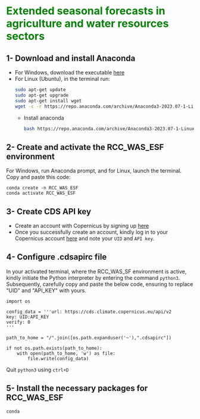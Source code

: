 # <span style="color:green"> Extended seasonal forecasts in agriculture and water resources sectors </span>
## 1- Download and install Anaconda
- For Windows, download the executable [here](https://repo.anaconda.com/archive/Anaconda3-2023.07-1-Windows-x86_64.exe)
- For Linux (Ubuntu), in the terminal run:
  ```bash
  sudo apt-get update
  sudo apt-get upgrade
  sudo apt-get install wget
  wget -c -r https://repo.anaconda.com/archive/Anaconda3-2023.07-1-Linux-x86_64.sh --no-check-certificate
  ```
  - Install anaconda
    ```bash
    bash https://repo.anaconda.com/archive/Anaconda3-2023.07-1-Linux-x86_64.sh
    ```
## 2- Create and activate the RCC_WAS_ESF environment

For Windows, run Anaconda prompt, and for Linux, launch the terminal. Copy and paste this code: 
  
  ```conda
  conda create -n RCC_WAS_ESF
  conda activate RCC_WAS_ESF
  ```
## 3- Create CDS API key

- Create an account with Copernicus by signing up [here](https://cds.climate.copernicus.eu/)
- Once you successfully create an account, kindly log in to your  Copernicus account [here](https://cds.climate.copernicus.eu/user) and note your `UID` and `API key`.

## 4- Configure .cdsapirc file
In your activated terminal, where the RCC_WAS_SF environment is active, kindly initiate the Python interpreter by entering the command `python3`. Subsequently, carefully copy and paste the below code, ensuring to replace "UID" and "API_KEY" with yours.
```python3
import os

config_data = '''url: https://cds.climate.copernicus.eu/api/v2
key: UID:API_KEY
verify: 0
'''

path_to_home = "/".join([os.path.expanduser('~'),".cdsapirc"])

if not os.path.exists(path_to_home):
    with open(path_to_home, 'w') as file:
        file.write(config_data)
```
Quit `python3` using  `ctrl+D`

## 5- Install the necessary packages for RCC_WAS_ESF

```bash
conda 
```


  

 
